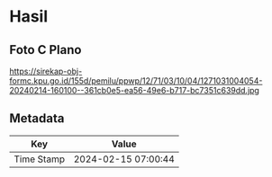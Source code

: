 # Hasil

## Foto C Plano

https://sirekap-obj-formc.kpu.go.id/155d/pemilu/ppwp/12/71/03/10/04/1271031004054-20240214-160100--361cb0e5-ea56-49e6-b717-bc7351c639dd.jpg


## Metadata

| Key        | Value               |
| ---------- | ------------------- |
| Time Stamp | 2024-02-15 07:00:44 |



